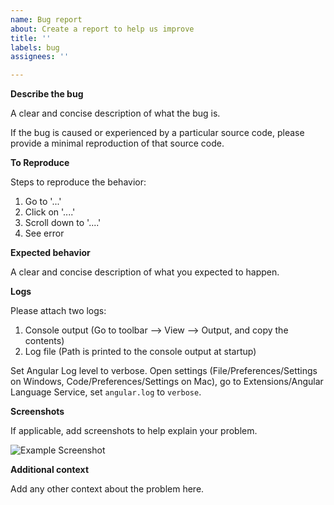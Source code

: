 ```yaml
---
name: Bug report
about: Create a report to help us improve
title: ''
labels: bug
assignees: ''

---
```


**Describe the bug**

A clear and concise description of what the bug is.

If the bug is caused or experienced by a particular source code, please provide a minimal
reproduction of that source code.

**To Reproduce**

Steps to reproduce the behavior:
1. Go to '...'
2. Click on '....'
3. Scroll down to '....'
4. See error

**Expected behavior**

A clear and concise description of what you expected to happen.

**Logs**

Please attach two logs:

1. Console output (Go to toolbar --> View --> Output, and copy the contents)
2. Log file (Path is printed to the console output at startup)

Set Angular Log level to verbose.
Open settings (File/Preferences/Settings on Windows, Code/Preferences/Settings on Mac), go to Extensions/Angular Language Service, set `angular.log` to `verbose`.

**Screenshots**

If applicable, add screenshots to help explain your problem.

![Example Screenshot](./output.png)

**Additional context**

Add any other context about the problem here.
